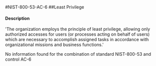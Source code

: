 #NIST-800-53-AC-6
##Least Privilege
#### Description
'The organization employs the principle of least privilege, allowing only
authorized accesses for users (or processes acting on behalf of users) which
are necessary to accomplish assigned tasks in accordance with organizational
missions and business functions.'

No information found for the combination of standard NIST-800-53 and control AC-6
